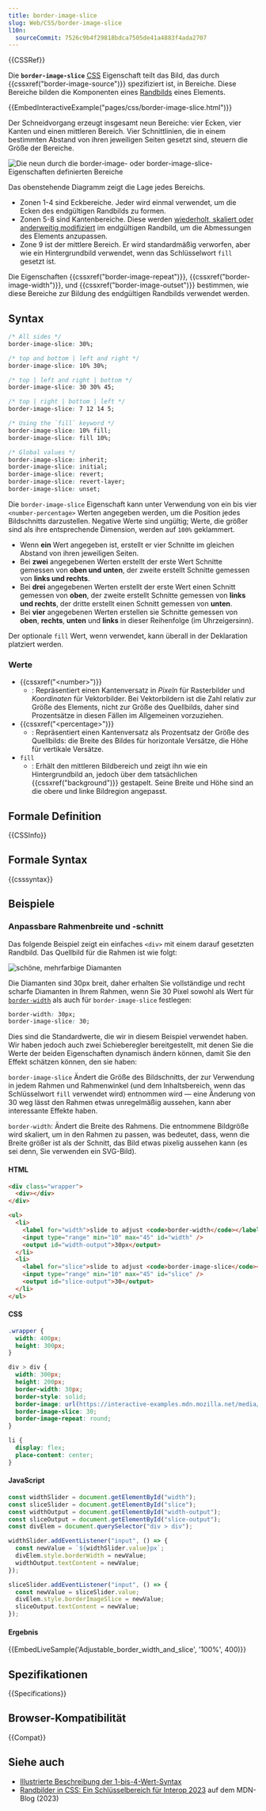 ```yaml
---
title: border-image-slice
slug: Web/CSS/border-image-slice
l10n:
  sourceCommit: 7526c9b4f29818bdca7505de41a4883f4ada2707
---
```


{{CSSRef}}

Die **`border-image-slice`** [CSS](/de/docs/Web/CSS) Eigenschaft teilt das Bild, das durch {{cssxref("border-image-source")}} spezifiziert ist, in Bereiche. Diese Bereiche bilden die Komponenten eines [Randbilds](/de/docs/Web/CSS/border-image) eines Elements.

{{EmbedInteractiveExample("pages/css/border-image-slice.html")}}

Der Schneidvorgang erzeugt insgesamt neun Bereiche: vier Ecken, vier Kanten und einen mittleren Bereich. Vier Schnittlinien, die in einem bestimmten Abstand von ihren jeweiligen Seiten gesetzt sind, steuern die Größe der Bereiche.

![Die neun durch die border-image- oder border-image-slice-Eigenschaften definierten Bereiche](border-image-slice.png)

Das obenstehende Diagramm zeigt die Lage jedes Bereichs.

- Zonen 1-4 sind Eckbereiche. Jeder wird einmal verwendet, um die Ecken des endgültigen Randbilds zu formen.
- Zonen 5-8 sind Kantenbereiche. Diese werden [wiederholt, skaliert oder anderweitig modifiziert](/de/docs/Web/CSS/border-image-repeat) im endgültigen Randbild, um die Abmessungen des Elements anzupassen.
- Zone 9 ist der mittlere Bereich. Er wird standardmäßig verworfen, aber wie ein Hintergrundbild verwendet, wenn das Schlüsselwort `fill` gesetzt ist.

Die Eigenschaften {{cssxref("border-image-repeat")}}, {{cssxref("border-image-width")}}, und {{cssxref("border-image-outset")}} bestimmen, wie diese Bereiche zur Bildung des endgültigen Randbilds verwendet werden.

## Syntax

```css
/* All sides */
border-image-slice: 30%;

/* top and bottom | left and right */
border-image-slice: 10% 30%;

/* top | left and right | bottom */
border-image-slice: 30 30% 45;

/* top | right | bottom | left */
border-image-slice: 7 12 14 5;

/* Using the `fill` keyword */
border-image-slice: 10% fill;
border-image-slice: fill 10%;

/* Global values */
border-image-slice: inherit;
border-image-slice: initial;
border-image-slice: revert;
border-image-slice: revert-layer;
border-image-slice: unset;
```

Die `border-image-slice` Eigenschaft kann unter Verwendung von ein bis vier `<number-percentage>` Werten angegeben werden, um die Position jedes Bildschnitts darzustellen. Negative Werte sind ungültig; Werte, die größer sind als ihre entsprechende Dimension, werden auf `100%` geklammert.

- Wenn **ein** Wert angegeben ist, erstellt er vier Schnitte im gleichen Abstand von ihren jeweiligen Seiten.
- Bei **zwei** angegebenen Werten erstellt der erste Wert Schnitte gemessen von **oben und unten**, der zweite erstellt Schnitte gemessen von **links und rechts**.
- Bei **drei** angegebenen Werten erstellt der erste Wert einen Schnitt gemessen von **oben**, der zweite erstellt Schnitte gemessen von **links und rechts**, der dritte erstellt einen Schnitt gemessen von **unten**.
- Bei **vier** angegebenen Werten erstellen sie Schnitte gemessen von **oben**, **rechts**, **unten** und **links** in dieser Reihenfolge (im Uhrzeigersinn).

Der optionale `fill` Wert, wenn verwendet, kann überall in der Deklaration platziert werden.

### Werte

- {{cssxref("&lt;number&gt;")}}
  - : Repräsentiert einen Kantenversatz in _Pixeln_ für Rasterbilder und _Koordinaten_ für Vektorbilder. Bei Vektorbildern ist die Zahl relativ zur Größe des Elements, nicht zur Größe des Quellbilds, daher sind Prozentsätze in diesen Fällen im Allgemeinen vorzuziehen.
- {{cssxref("&lt;percentage&gt;")}}
  - : Repräsentiert einen Kantenversatz als Prozentsatz der Größe des Quellbilds: die Breite des Bildes für horizontale Versätze, die Höhe für vertikale Versätze.
- `fill`
  - : Erhält den mittleren Bildbereich und zeigt ihn wie ein Hintergrundbild an, jedoch über dem tatsächlichen {{cssxref("background")}} gestapelt. Seine Breite und Höhe sind an die obere und linke Bildregion angepasst.

## Formale Definition

{{CSSInfo}}

## Formale Syntax

{{csssyntax}}

## Beispiele

### Anpassbare Rahmenbreite und -schnitt

Das folgende Beispiel zeigt ein einfaches `<div>` mit einem darauf gesetzten Randbild. Das Quellbild für die Rahmen ist wie folgt:

![schöne, mehrfarbige Diamanten](border-diamonds.png)

Die Diamanten sind 30px breit, daher erhalten Sie vollständige und recht scharfe Diamanten in Ihrem Rahmen, wenn Sie 30 Pixel sowohl als Wert für [`border-width`](/de/docs/Web/CSS/border-width) als auch für `border-image-slice` festlegen:

```css
border-width: 30px;
border-image-slice: 30;
```

Dies sind die Standardwerte, die wir in diesem Beispiel verwendet haben. Wir haben jedoch auch zwei Schieberegler bereitgestellt, mit denen Sie die Werte der beiden Eigenschaften dynamisch ändern können, damit Sie den Effekt schätzen können, den sie haben:

`border-image-slice` Ändert die Größe des Bildschnitts, der zur Verwendung in jedem Rahmen und Rahmenwinkel (und dem Inhaltsbereich, wenn das Schlüsselwort `fill` verwendet wird) entnommen wird — eine Änderung von 30 weg lässt den Rahmen etwas unregelmäßig aussehen, kann aber interessante Effekte haben.

`border-width`: Ändert die Breite des Rahmens. Die entnommene Bildgröße wird skaliert, um in den Rahmen zu passen, was bedeutet, dass, wenn die Breite größer ist als der Schnitt, das Bild etwas pixelig aussehen kann (es sei denn, Sie verwenden ein SVG-Bild).

#### HTML

```html
<div class="wrapper">
  <div></div>
</div>

<ul>
  <li>
    <label for="width">slide to adjust <code>border-width</code></label>
    <input type="range" min="10" max="45" id="width" />
    <output id="width-output">30px</output>
  </li>
  <li>
    <label for="slice">slide to adjust <code>border-image-slice</code></label>
    <input type="range" min="10" max="45" id="slice" />
    <output id="slice-output">30</output>
  </li>
</ul>
```

#### CSS

```css
.wrapper {
  width: 400px;
  height: 300px;
}

div > div {
  width: 300px;
  height: 200px;
  border-width: 30px;
  border-style: solid;
  border-image: url(https://interactive-examples.mdn.mozilla.net/media/examples/border-diamonds.png);
  border-image-slice: 30;
  border-image-repeat: round;
}

li {
  display: flex;
  place-content: center;
}
```

#### JavaScript

```js
const widthSlider = document.getElementById("width");
const sliceSlider = document.getElementById("slice");
const widthOutput = document.getElementById("width-output");
const sliceOutput = document.getElementById("slice-output");
const divElem = document.querySelector("div > div");

widthSlider.addEventListener("input", () => {
  const newValue = `${widthSlider.value}px`;
  divElem.style.borderWidth = newValue;
  widthOutput.textContent = newValue;
});

sliceSlider.addEventListener("input", () => {
  const newValue = sliceSlider.value;
  divElem.style.borderImageSlice = newValue;
  sliceOutput.textContent = newValue;
});
```

#### Ergebnis

{{EmbedLiveSample('Adjustable_border_width_and_slice', '100%', 400)}}

## Spezifikationen

{{Specifications}}

## Browser-Kompatibilität

{{Compat}}

## Siehe auch

- [Illustrierte Beschreibung der 1-bis-4-Wert-Syntax](/de/docs/Web/CSS/CSS_cascade/Shorthand_properties#tricky_edge_cases)
- [Randbilder in CSS: Ein Schlüsselbereich für Interop 2023](/en-US/blog/border-images-interop-2023/) auf dem MDN-Blog (2023)
